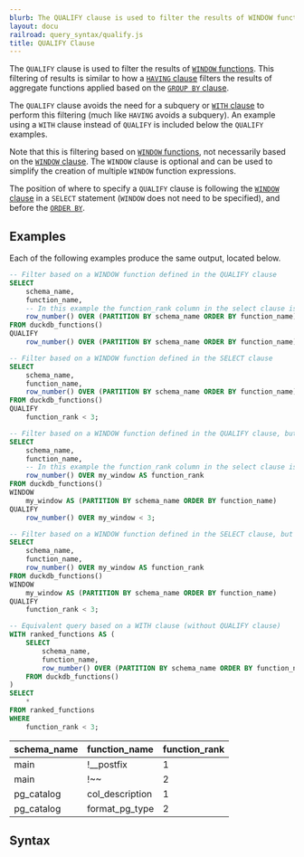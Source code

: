 ```yaml
---
blurb: The QUALIFY clause is used to filter the results of WINDOW functions.
layout: docu
railroad: query_syntax/qualify.js
title: QUALIFY Clause
---
```


The `QUALIFY` clause is used to filter the results of [`WINDOW` functions](../../sql/window_functions). This filtering of results is similar to how a [`HAVING` clause](../../sql/query_syntax/having) filters the results of aggregate functions applied based on the [`GROUP BY` clause](../../sql/query_syntax/groupby). 

The `QUALIFY` clause avoids the need for a subquery or [`WITH` clause](../../sql/query_syntax/with) to perform this filtering (much like `HAVING` avoids a subquery). An example using a `WITH` clause instead of `QUALIFY` is included below the `QUALIFY` examples.

Note that this is filtering based on [`WINDOW` functions](../../sql/window_functions), not necessarily based on the [`WINDOW` clause](../../sql/query_syntax/window). The `WINDOW` clause is optional and can be used to simplify the creation of multiple `WINDOW` function expressions. 

The position of where to specify a `QUALIFY` clause is following the [`WINDOW` clause](../../sql/query_syntax/window) in a `SELECT` statement (`WINDOW` does not need to be specified), and before the [`ORDER BY`](../../sql/query_syntax/orderby).

## Examples

Each of the following examples produce the same output, located below.

```sql
-- Filter based on a WINDOW function defined in the QUALIFY clause
SELECT 
    schema_name, 
    function_name, 
    -- In this example the function_rank column in the select clause is for reference 
    row_number() OVER (PARTITION BY schema_name ORDER BY function_name) AS function_rank 
FROM duckdb_functions() 
QUALIFY 
    row_number() OVER (PARTITION BY schema_name ORDER BY function_name) < 3;

-- Filter based on a WINDOW function defined in the SELECT clause
SELECT 
    schema_name, 
    function_name, 
    row_number() OVER (PARTITION BY schema_name ORDER BY function_name) AS function_rank 
FROM duckdb_functions() 
QUALIFY 
    function_rank < 3;

-- Filter based on a WINDOW function defined in the QUALIFY clause, but using the WINDOW clause
SELECT 
    schema_name, 
    function_name, 
    -- In this example the function_rank column in the select clause is for reference 
    row_number() OVER my_window AS function_rank 
FROM duckdb_functions() 
WINDOW
    my_window AS (PARTITION BY schema_name ORDER BY function_name)
QUALIFY 
    row_number() OVER my_window < 3;

-- Filter based on a WINDOW function defined in the SELECT clause, but using the WINDOW clause
SELECT 
    schema_name, 
    function_name, 
    row_number() OVER my_window AS function_rank 
FROM duckdb_functions() 
WINDOW
    my_window AS (PARTITION BY schema_name ORDER BY function_name)
QUALIFY 
    function_rank < 3;

-- Equivalent query based on a WITH clause (without QUALIFY clause)
WITH ranked_functions AS (
    SELECT 
        schema_name, 
        function_name, 
        row_number() OVER (PARTITION BY schema_name ORDER BY function_name) AS function_rank 
    FROM duckdb_functions() 
)
SELECT
    *
FROM ranked_functions
WHERE
    function_rank < 3;
```

<div class="narrow_table"></div>

| schema_name |  function_name  | function_rank |
|:---|:---|:---|
| main        | !__postfix      | 1             |
| main        | !~~             | 2             |
| pg_catalog  | col_description | 1             |
| pg_catalog  | format_pg_type  | 2             |

## Syntax

<div id="rrdiagram"></div>